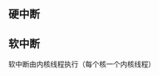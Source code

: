 [](https://xiaolincoding.com/os/1_hardware/soft_interrupt.html#%E7%B3%BB%E7%BB%9F%E9%87%8C%E6%9C%89%E5%93%AA%E4%BA%9B%E8%BD%AF%E4%B8%AD%E6%96%AD)

## 硬中断


## 软中断

软中断由内核线程执行（每个核一个内核线程）